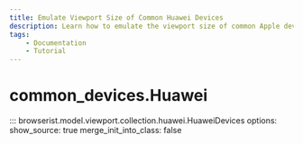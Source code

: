 ```yaml
---
title: Emulate Viewport Size of Common Huawei Devices
description: Learn how to emulate the viewport size of common Apple devices in Browserist. Includes code examples for beginners and advanced users for web scraping and browser automation.
tags:
    - Documentation
    - Tutorial
---
```


# common_devices.Huawei

::: browserist.model.viewport.collection.huawei.HuaweiDevices
    options:
      show_source: true
      merge_init_into_class: false

